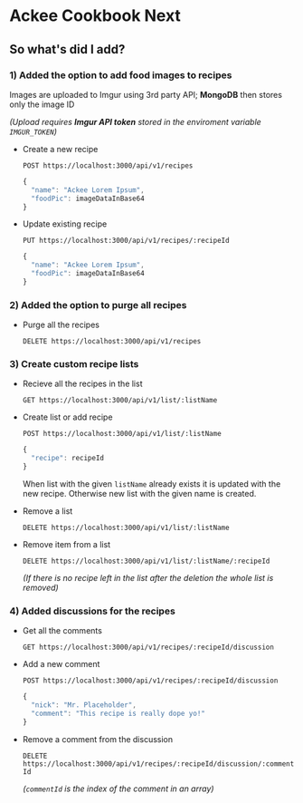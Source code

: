 # Ackee Cookbook Next
## So what's did I add?
### **1)** Added the option to add food images to recipes
Images are uploaded to Imgur using 3rd party API; **MongoDB** then stores only the image ID

*(Upload requires **Imgur API token** stored in the enviroment variable ```IMGUR_TOKEN```)*
- Create a new recipe

  ```POST https://localhost:3000/api/v1/recipes```

  ```js
  {
    "name": "Ackee Lorem Ipsum",
    "foodPic": imageDataInBase64
  }
  ```

- Update existing recipe

  ```PUT https://localhost:3000/api/v1/recipes/:recipeId```
  ```js
  {
    "name": "Ackee Lorem Ipsum",
    "foodPic": imageDataInBase64
  }
  ```
### **2)** Added the option to purge all recipes
- Purge all the recipes

  ```DELETE https://localhost:3000/api/v1/recipes```

### **3)** Create custom recipe lists
- Recieve all the recipes in the list

  ```GET https://localhost:3000/api/v1/list/:listName```

- Create list or add recipe

  ```POST https://localhost:3000/api/v1/list/:listName```  
  ```js
  {
    "recipe": recipeId
  }
  ```
  When list with the given ```listName``` already exists it is updated with the new recipe. Otherwise new list with the given name is created.

- Remove a list

  ```DELETE https://localhost:3000/api/v1/list/:listName```

- Remove item from a list

  ```DELETE https://localhost:3000/api/v1/list/:listName/:recipeId```

  *(If there is no recipe left in the list after the deletion the whole list is removed)*

### **4)** Added discussions for the recipes
- Get all the comments

  ```GET https://localhost:3000/api/v1/recipes/:recipeId/discussion```

- Add a new comment

  ```POST https://localhost:3000/api/v1/recipes/:recipeId/discussion```
  ```js
  {
    "nick": "Mr. Placeholder",
    "comment": "This recipe is really dope yo!"
  }
  ```

- Remove a comment from the discussion

  ```DELETE https://localhost:3000/api/v1/recipes/:recipeId/discussion/:commentId```

  *(```commentId``` is the index of the comment in an array)*